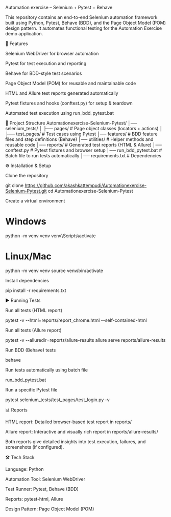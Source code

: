 Automation exercise – Selenium + Pytest + Behave

This repository contains an end-to-end Selenium automation framework built using Python, Pytest, Behave (BDD), and the Page Object Model (POM) design pattern. It automates functional testing for the Automation Exercise demo application.

🚀 Features

Selenium WebDriver for browser automation

Pytest for test execution and reporting

Behave for BDD-style test scenarios

Page Object Model (POM) for reusable and maintainable code

HTML and Allure test reports generated automatically

Pytest fixtures and hooks (conftest.py) for setup & teardown

Automated test execution using run_bdd_pytest.bat

📂 Project Structure
Automationexercise-Selenium-Pytest/
│── selenium_tests/
│   ├── pages/        # Page object classes (locators + actions)
│   ├── test_pages/   # Test cases using Pytest
│── features/          # BDD feature files and step definitions (Behave)
│── utilities/         # Helper methods and reusable code
│── reports/           # Generated test reports (HTML & Allure)
│── conftest.py        # Pytest fixtures and browser setup
│── run_bdd_pytest.bat # Batch file to run tests automatically
│── requirements.txt   # Dependencies

⚙️ Installation & Setup

Clone the repository

git clone https://github.com/akashkattempudi/Automationexercise-Selenium-Pytest.git
cd Automationexercise-Selenium-Pytest


Create a virtual environment

# Windows
python -m venv venv
venv\Scripts\activate

# Linux/Mac
python -m venv venv
source venv/bin/activate


Install dependencies

pip install -r requirements.txt

▶️ Running Tests

Run all tests (HTML report)

pytest -v --html=reports/report_chrome.html --self-contained-html


Run all tests (Allure report)

pytest -v --alluredir=reports/allure-results
allure serve reports/allure-results


Run BDD (Behave) tests

behave


Run tests automatically using batch file

run_bdd_pytest.bat


Run a specific Pytest file

pytest selenium_tests/test_pages/test_login.py -v

📊 Reports

HTML report: Detailed browser-based test report in reports/

Allure report: Interactive and visually rich report in reports/allure-results/

Both reports give detailed insights into test execution, failures, and screenshots (if configured).

🛠️ Tech Stack

Language: Python

Automation Tool: Selenium WebDriver

Test Runner: Pytest, Behave (BDD)

Reports: pytest-html, Allure

Design Pattern: Page Object Model (POM)
